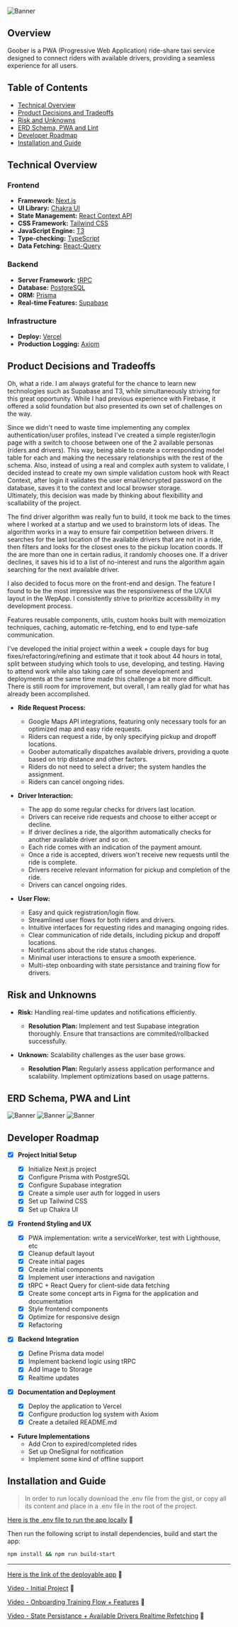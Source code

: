 ![Banner](./public/repo/banner.png)

## Overview

Goober is a PWA (Progressive Web Application) ride-share taxi service designed to connect riders with available drivers, providing a seamless experience for all users.

## Table of Contents

- [Technical Overview](#technical-overview)
- [Product Decisions and Tradeoffs](#product-decisions-and-tradeoffs)
- [Risk and Unknowns](#risk-and-unknowns)
- [ERD Schema, PWA and Lint](#erd-schema-pwa-and-lint)
- [Developer Roadmap](#developer-roadmap)
- [Installation and Guide](#installation-and-guide)

## Technical Overview

### Frontend

- **Framework:** [Next.js](https://nextjs.org/)
- **UI Library:** [Chakra UI](https://chakra-ui.com/)
- **State Management:** [React Context API](https://react.dev/reference/react/useContext)
- **CSS Framework:** [Tailwind CSS](https://tailwindcss.com/)
- **JavaScript Engine:** [T3](https://create.t3.gg/)
- **Type-checking:** [TypeScript](https://www.typescriptlang.org/)
- **Data Fetching:** [React-Query](https://tanstack.com/query/latest)

### Backend

- **Server Framework:** [tRPC](https://trpc.io/)
- **Database:** [PostgreSQL](https://www.postgresql.org/)
- **ORM:** [Prisma](https://www.prisma.io/)
- **Real-time Features:** [Supabase](https://supabase.com/)

### Infrastructure

- **Deploy:** [Vercel](https://vercel.com/)
- **Production Logging:** [Axiom](https://axiom.co/)

## Product Decisions and Tradeoffs

Oh, what a ride. I am always grateful for the chance to learn new technologies such as Supabase and T3, while simultaneously striving for this great opportunity.
While I had previous experience with Firebase, it offered a solid foundation but also presented its own set of challenges on the way.

Since we didn't need to waste time implementing any complex authentication/user profiles, instead I've created a simple register/login page with a switch to choose between one of the 2 available personas (riders and drivers). This way, being able to create a corresponding model table for each and making the necessary relationships with the rest of the schema. Also, instead of using a real and complex auth system to validate, I decided instead to create my own simple validation custom hook with React Context, after login it validates the user email/encrypted password on the database, saves it to the context and local browser storage.  
Ultimately, this decision was made by thinking about flexibillity and scallability of the project.

The find driver algorithm was really fun to build, it took me back to the times where I worked at a startup and we used to brainstorm lots of ideas. The algorithm works in a way to ensure fair competition between drivers. It searches for the last location of the available drivers that are not in a ride, then filters and looks for the closest ones to the pickup location coords. If the are more than one in certain radius, it randomly chooses one. If a driver declines, it saves his id to a list of no-interest and runs the algorithm again searching for the next available driver.

I also decided to focus more on the front-end and design. The feature I found to be the most impressive was the responsiveness of the UX/UI layout in the WepApp. I consistently strive to prioritize accessibility in my development process.

Features reusable components, utils, custom hooks built with memoization techniques, caching, automatic re-fetching, end to end type-safe communication.

I've developed the initial project within a week + couple days for bug fixes/refactoring/refining and estimate that it took about 44 hours in total, split between studying which tools to use, developing, and testing. Having to attend work while also taking care of some development and deployments at the same time made this challenge a bit more difficult. There is still room for improvement, but overall, I am really glad for what has already been accomplished.

- **Ride Request Process:**

  - Google Maps API integrations, featuring only necessary tools for an optimized map and easy ride requests.
  - Riders can request a ride, by only specifying pickup and dropoff locations.
  - Goober automatically dispatches available drivers, providing a quote based on trip distance and other factors.
  - Riders do not need to select a driver; the system handles the assignment.
  - Riders can cancel ongoing rides.

- **Driver Interaction:**

  - The app do some regular checks for drivers last location.
  - Drivers can receive ride requests and choose to either accept or decline.
  - If driver declines a ride, the algorithm automatically checks for another available driver and so on.
  - Each ride comes with an indication of the payment amount.
  - Once a ride is accepted, drivers won't receive new requests until the ride is complete.
  - Drivers receive relevant information for pickup and completion of the ride.
  - Drivers can cancel ongoing rides.

- **User Flow:**

  - Easy and quick registration/login flow.
  - Streamlined user flows for both riders and drivers.
  - Intuitive interfaces for requesting rides and managing ongoing rides.
  - Clear communication of ride details, including pickup and dropoff locations.
  - Notifications about the ride status changes.
  - Minimal user interactions to ensure a smooth experience.
  - Multi-step onboarding with state persistance and training flow for drivers.

## Risk and Unknowns

- **Risk:** Handling real-time updates and notifications efficiently.

  - **Resolution Plan:** Implement and test Supabase integration thoroughly. Ensure that transactions are commited/rollbacked successfully.

- **Unknown:** Scalability challenges as the user base grows.

  - **Resolution Plan:** Regularly assess application performance and scalability. Implement optimizations based on usage patterns.

## ERD Schema, PWA and Lint

![Banner](./public/repo/schema.png)
![Banner](./public/repo/PWA.png)
![Banner](./public/repo/lint.png)

## Developer Roadmap

- [x] **Project Initial Setup**

  - [x] Initialize Next.js project
  - [x] Configure Prisma with PostgreSQL
  - [x] Configure Supabase integration
  - [x] Create a simple user auth for logged in users
  - [x] Set up Tailwind CSS
  - [x] Set up Chakra UI

- [x] **Frontend Styling and UX**

  - [x] PWA implementation: write a serviceWorker, test with Lighthouse, etc
  - [x] Cleanup default layout
  - [x] Create initial pages
  - [x] Create initial components
  - [x] Implement user interactions and navigation
  - [x] tRPC + React Query for client-side data fetching
  - [x] Create some concept arts in Figma for the application and documentation
  - [x] Style frontend components
  - [x] Optimize for responsive design
  - [x] Refactoring

- [x] **Backend Integration**

  - [x] Define Prisma data model
  - [x] Implement backend logic using tRPC
  - [x] Add Image to Storage
  - [x] Realtime updates

- [x] **Documentation and Deployment**

  - [x] Deploy the application to Vercel
  - [x] Configure production log system with Axiom
  - [x] Create a detailed README.md

- **Future Implementations**
  - Add Cron to expired/completed rides
  - Set up OneSignal for notification
  - Implement some kind of offline support

## Installation and Guide

> In order to run locally download the .env file from the gist, or copy all its content and place in a .env file in the root of the project.

[Here is the .env file to run the app locally](https://gist.github.com/le0piovesan/52ae22edbd8b0b75f2d1fdb894bf460e) 🔐

Then run the following script to install dependencies, build and start the app:

```bash
npm install && npm run build-start
```

<hr/>

[Here is the link of the deployable app](https://goober-three.vercel.app/) 🚀

[Video - Initial Project](https://youtu.be/w_8UuD_2oKA) 👀

[Video - Onboarding Training Flow + Features](https://youtu.be/cJZIwk_HUQw) 👀

[Video - State Persistance + Available Drivers Realtime Refetching](https://youtu.be/dxrereyM8Bk) 👀
